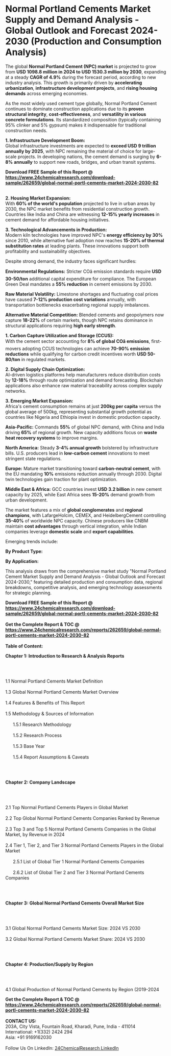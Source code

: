 <h1>Normal Portland Cements Market Supply and Demand Analysis - Global Outlook and Forecast 2024-2030 (Production and Consumption Analysis)</h1><p>The global <strong>Normal Portland Cement (NPC) market</strong> is projected to grow from <strong>USD 1098.8 million in 2024 to USD 1530.3 million by 2030</strong>, expanding at a steady <strong>CAGR of 4.9%</strong> during the forecast period, according to new industry analysis. This growth is primarily driven by <strong>accelerating urbanization</strong>, <strong>infrastructure development projects</strong>, and <strong>rising housing demands</strong> across emerging economies.</p><p>As the most widely used cement type globally, Normal Portland Cement continues to dominate construction applications due to its <strong>proven structural integrity</strong>, <strong>cost-effectiveness</strong>, and <strong>versatility in various concrete formulations</strong>. Its standardized composition (typically containing 95% clinker and 5% gypsum) makes it indispensable for traditional construction needs.</p><p><strong>1. Infrastructure Development Boom:</strong><br>
Global infrastructure investments are expected to <strong>exceed USD 9 trillion annually by 2025</strong>, with NPC remaining the material of choice for large-scale projects. In developing nations, the cement demand is surging by <strong>6-8% annually</strong> to support new roads, bridges, and urban transit systems.</p><div><b>Download FREE Sample of this Report @ 
            <a href="https://www.24chemicalresearch.com/download-sample/262659/global-normal-portl-cements-market-2024-2030-82">
            https://www.24chemicalresearch.com/download-sample/262659/global-normal-portl-cements-market-2024-2030-82</a></b></div><br><p><strong>2. Housing Market Expansion:</strong><br>
With <strong>60% of the world's population</strong> projected to live in urban areas by 2030, the NPC market benefits from residential construction growth. Countries like India and China are witnessing <strong>12-15% yearly increases</strong> in cement demand for affordable housing initiatives.</p><p><strong>3. Technological Advancements in Production:</strong><br>
Modern kiln technologies have improved NPC's <strong>energy efficiency by 30%</strong> since 2010, while alternative fuel adoption now reaches <strong>15-20% of thermal substitution rates</strong> at leading plants. These innovations support both profitability and sustainability objectives.</p><p>Despite strong demand, the industry faces significant hurdles:</p><p><strong>Environmental Regulations:</strong> Stricter COâ emission standards require <strong>USD 30-50/ton</strong> additional capital expenditure for compliance. The European Green Deal mandates a <strong>55% reduction</strong> in cement emissions by 2030.</p><p><strong>Raw Material Volatility:</strong> Limestone shortages and fluctuating coal prices have caused <strong>7-12% production cost variations</strong> annually, with transportation bottlenecks exacerbating regional supply imbalances.</p><p><strong>Alternative Material Competition:</strong> Blended cements and geopolymers now capture <strong>18-22%</strong> of certain markets, though NPC retains dominance in structural applications requiring <strong>high early strength</strong>.</p><p><strong>1. Carbon Capture Utilization and Storage (CCUS):</strong><br>
With the cement sector accounting for <strong>8% of global COâ emissions</strong>, first-movers adopting CCUS technologies can achieve <strong>70-90% emission reductions</strong> while qualifying for carbon credit incentives worth <strong>USD 50-80/ton</strong> in regulated markets.</p><p><strong>2. Digital Supply Chain Optimization:</strong><br>
AI-driven logistics platforms help manufacturers reduce distribution costs by <strong>12-18%</strong> through route optimization and demand forecasting. Blockchain applications also enhance raw material traceability across complex supply networks.</p><p><strong>3. Emerging Market Expansion:</strong><br>
Africa's cement consumption remains at just <strong>200kg per capita</strong> versus the global average of 500kg, representing substantial growth potential as countries like Nigeria and Ethiopia invest in domestic production capacity.</p><p><strong>Asia-Pacific:</strong> Commands <strong>55%</strong> of global NPC demand, with China and India driving <strong>65%</strong> of regional growth. New capacity additions focus on <strong>waste heat recovery systems</strong> to improve margins.</p><p><strong>North America:</strong> Steady <strong>3-4% annual growth</strong> bolstered by infrastructure bills. U.S. producers lead in <strong>low-carbon cement</strong> innovations to meet stringent state regulations.</p><p><strong>Europe:</strong> Mature market transitioning toward <strong>carbon-neutral cement</strong>, with the EU mandating <strong>10%</strong> emissions reduction annually through 2030. Digital twin technologies gain traction for plant optimization.</p><p><strong>Middle East &amp; Africa:</strong> GCC countries invest <strong>USD 3.2 billion</strong> in new cement capacity by 2025, while East Africa sees <strong>15-20%</strong> demand growth from urban development.</p><p>The market features a mix of <strong>global conglomerates</strong> and <strong>regional champions</strong>, with LafargeHolcim, CEMEX, and HeidelbergCement controlling <strong>35-40%</strong> of worldwide NPC capacity. Chinese producers like CNBM maintain <strong>cost advantages</strong> through vertical integration, while Indian companies leverage <strong>domestic scale</strong> and <strong>export capabilities</strong>.</p><p>Emerging trends include:</p><p><strong>By Product Type:</strong></p><p><strong>By Application:</strong></p><p>This analysis draws from the comprehensive market study "Normal Portland Cement Market Supply and Demand Analysis - Global Outlook and Forecast 2024-2030," featuring detailed production and consumption data, regional breakdowns, competitive analysis, and emerging technology assessments for strategic planning.</p><div><b>Download FREE Sample of this Report @ 
            <a href="https://www.24chemicalresearch.com/download-sample/262659/global-normal-portl-cements-market-2024-2030-82">
            https://www.24chemicalresearch.com/download-sample/262659/global-normal-portl-cements-market-2024-2030-82</a></b></div><br><div><b>Get the Complete Report & TOC @ 
            <a href="https://www.24chemicalresearch.com/reports/262659/global-normal-portl-cements-market-2024-2030-82">
            https://www.24chemicalresearch.com/reports/262659/global-normal-portl-cements-market-2024-2030-82</a></b></div><br>
            <b>Table of Content:</b><p><p><strong>Chapter 1: Introduction to Research &amp; Analysis Reports</strong></p><br />
<br />
<p>1.1 Normal Portland Cements Market Definition<br /><br />
1.3 Global Normal Portland Cements Market Overview<br /><br />
1.4 Features &amp; Benefits of This Report<br /><br />
1.5 Methodology &amp; Sources of Information<br /><br />
&nbsp;&nbsp;&nbsp;&nbsp;&nbsp; 1.5.1 Research Methodology<br /><br />
&nbsp;&nbsp;&nbsp;&nbsp;&nbsp; 1.5.2 Research Process<br /><br />
&nbsp;&nbsp;&nbsp;&nbsp;&nbsp; 1.5.3 Base Year<br /><br />
&nbsp;&nbsp;&nbsp;&nbsp;&nbsp; 1.5.4 Report Assumptions &amp; Caveats</p><br />
<br />
<p><strong>Chapter 2: Company Landscape</strong></p><br />
<br />
<p>2.1 Top Normal Portland Cements Players in Global Market<br /><br />
2.2 Top Global Normal Portland Cements Companies Ranked by Revenue<br /><br />
2.3 Top 3 and Top 5 Normal Portland Cements Companies in the Global Market, by Revenue in 2024<br /><br />
2.4 Tier 1, Tier 2, and Tier 3 Normal Portland Cements Players in the Global Market<br /><br />
&nbsp;&nbsp;&nbsp;&nbsp;&nbsp; 2.5.1 List of Global Tier 1 Normal Portland Cements Companies<br /><br />
&nbsp;&nbsp;&nbsp;&nbsp;&nbsp; 2.6.2 List of Global Tier 2 and Tier 3 Normal Portland Cements Companies</p><br />
<br />
<p><strong>Chapter 3: Global Normal Portland Cements Overall Market Size</strong></p><br />
<br />
<p>3.1 Global Normal Portland Cements Market Size: 2024 VS 2030<br /><br />
3.2 Global Normal Portland Cements Market Share: 2024 VS 2030</p><br />
<br />
<p><strong>Chapter 4: Production/Supply by Region</strong></p><br />
<br />
<p>4.1 Global Production of Normal Portland Cements by Region (2019-2024</p><div><b>Get the Complete Report & TOC @ 
            <a href="https://www.24chemicalresearch.com/reports/262659/global-normal-portl-cements-market-2024-2030-82">
            https://www.24chemicalresearch.com/reports/262659/global-normal-portl-cements-market-2024-2030-82</a></b></div><br><b>CONTACT US:</b><br>
            203A, City Vista, Fountain Road, Kharadi, Pune, India - 411014<br>
            International: +1(332) 2424 294<br>
            Asia: +91 9169162030 <br><br>
            Follow Us On LinkedIn: <a href="https://www.linkedin.com/company/24chemicalresearch/">24ChemicalResearch LinkedIn</a>